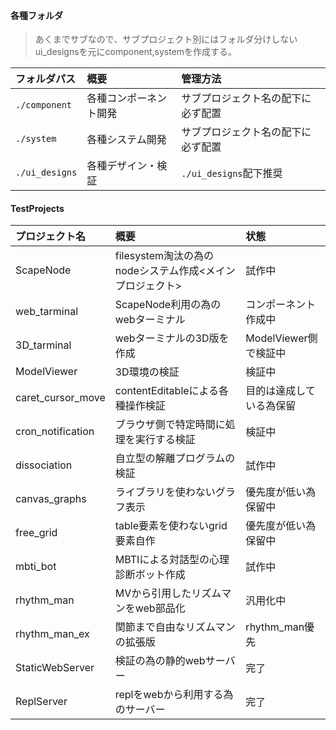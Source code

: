 #### 各種フォルダ

> あくまでサブなので、サブプロジェクト別にはフォルダ分けしない
> ui_designsを元にcomponent,systemを作成する。

|フォルダパス | 概要 | 管理方法 |
|:--- | :--- | :---|
|`./component` | 各種コンポーネント開発 | サブプロジェクト名の配下に必ず配置|
|`./system` | 各種システム開発 | サブプロジェクト名の配下に必ず配置|
|`./ui_designs` | 各種デザイン・検証 | `./ui_designs`配下推奨|

#### TestProjects

|プロジェクト名 | 概要 | 状態|
|:--- | :--- | :--- |
|ScapeNode | filesystem淘汰の為のnodeシステム作成<メインプロジェクト> | 試作中|
|web_tarminal | ScapeNode利用の為のwebターミナル | コンポーネント作成中|
|3D_tarminal | webターミナルの3D版を作成 | ModelViewer側で検証中|
|ModelViewer | 3D環境の検証 | 検証中|
|caret_cursor_move | contentEditableによる各種操作検証 | 目的は達成している為保留|
|cron_notification | ブラウザ側で特定時間に処理を実行する検証 | 検証中|
|dissociation | 自立型の解離プログラムの検証 | 試作中|
|canvas_graphs | ライブラリを使わないグラフ表示 | 優先度が低い為保留中|
|free_grid | table要素を使わないgrid要素自作 | 優先度が低い為保留中|
|mbti_bot | MBTIによる対話型の心理診断ボット作成 | 試作中|
|rhythm_man | MVから引用したリズムマンをweb部品化 | 汎用化中|
|rhythm_man_ex | 関節まで自由なリズムマンの拡張版 | rhythm_man優先|
|StaticWebServer | 検証の為の静的webサーバー | 完了|
|ReplServer | replをwebから利用する為のサーバー | 完了|
